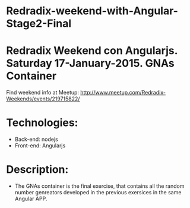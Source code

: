 # Redradix-weekend-with-Angular-Stage2-Final
Redradix Weekend con Angularjs. Saturday 17-January-2015. GNAs Container
==================================================================================

Find weekend info at Meetup:
http://www.meetup.com/Redradix-Weekends/events/219715822/

# Technologies:

 * Back-end: nodejs
 * Front-end: Angularjs

# Description:

 * The GNAs container is the final exercise, that contains all the random number genreators developed in the previous exersices in the same Angular APP.